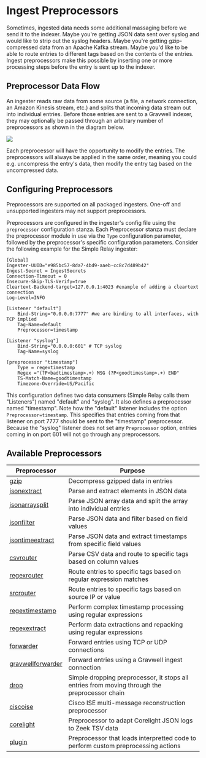 # Ingest Preprocessors

Sometimes, ingested data needs some additional massaging before we send it to the indexer. Maybe you're getting JSON data sent over syslog and would like to strip out the syslog headers. Maybe you're getting gzip-compressed data from an Apache Kafka stream. Maybe you'd like to be able to route entries to different tags based on the contents of the entries. Ingest preprocessors make this possible by inserting one or more processing steps before the entry is sent up to the indexer.

## Preprocessor Data Flow

An ingester reads raw data from some source (a file, a network connection, an Amazon Kinesis stream, etc.) and splits that incoming data stream out into individual entries. Before those entries are sent to a Gravwell indexer, they may optionally be passed through an arbitrary number of preprocessors as shown in the diagram below.

![](arch.png)

Each preprocessor will have the opportunity to modify the entries. The preprocessors will always be applied in the same order, meaning you could e.g. uncompress the entry's data, then modify the entry tag based on the uncompressed data.

## Configuring Preprocessors

Preprocessors are supported on all packaged ingesters.  One-off and unsupported ingesters may not support preprocessors.

Preprocessors are configured in the ingester's config file using the `preprocessor` configuration stanza.  Each Preprocessor stanza must declare the preprocessor module in use via the `Type` configuration parameter, followed by the preprocessor's specific configuration parameters. Consider the following example for the Simple Relay ingester:

```
[Global]
Ingester-UUID="e985bc57-8da7-4bd9-aaeb-cc8c7d489b42"
Ingest-Secret = IngestSecrets
Connection-Timeout = 0
Insecure-Skip-TLS-Verify=true
Cleartext-Backend-target=127.0.0.1:4023 #example of adding a cleartext connection
Log-Level=INFO

[Listener "default"]
	Bind-String="0.0.0.0:7777" #we are binding to all interfaces, with TCP implied
	Tag-Name=default
	Preprocessor=timestamp

[Listener "syslog"]
	Bind-String="0.0.0.0:601" # TCP syslog
	Tag-Name=syslog

[preprocessor "timestamp"]
	Type = regextimestamp
	Regex ="(?P<badtimestamp>.+) MSG (?P<goodtimestamp>.+) END"
	TS-Match-Name=goodtimestamp
	Timezone-Override=US/Pacific
```

This configuration defines two data consumers (Simple Relay calls them "Listeners") named "default" and "syslog". It also defines a preprocessor named "timestamp". Note how the "default" listener includes the option `Preprocessor=timestamp`. This specifies that entries coming from that listener on port 7777 should be sent to the "timestamp" preprocessor. Because the "syslog" listener does not set any `Preprocessor` option, entries coming in on port 601 will not go through any preprocessors.

## Available Preprocessors

| Preprocessor | Purpose |
| -------------| -------- |
| [gzip](/ingesters/preprocessors/gzip.md) | Decompress gzipped data in entries |
| [jsonextract](/ingesters/preprocessors/jsonextract.md) | Parse and extract elements in JSON data |
| [jsonarraysplit](/ingesters/preprocessors/jsonarraysplit.md) | Parse JSON array data and split the array into individual entries |
| [jsonfilter](/ingesters/preprocessors/jsonfilter.md) | Parse JSON data and filter based on field values |
| [jsontimeextract](/ingesters/preprocessors/jsontimeextract.md) | Parse JSON data and extract timestamps from specific field values |
| [csvrouter](/ingesters/preprocessors/csvrouter.md) | Parse CSV data and route to specific tags based on column values |
| [regexrouter](/ingesters/preprocessors/regexrouter.md) | Route entries to specific tags based on regular expression matches |
| [srcrouter](/ingesters/preprocessors/srcrouter.md) | Route entries to specific tags based on source IP or value |
| [regextimestamp](/ingesters/preprocessors/regextimestamp.md) | Perform complex timestamp processing using regular expressions |
| [regexextract](/ingesters/preprocessors/regexextract.md) | Perform data extractions and repacking using regular expressions |
| [forwarder](/ingesters/preprocessors/forwarder.md) | Forward entries using TCP or UDP connections |
| [gravwellforwarder](/ingesters/preprocessors/gravwellforwarder.md) | Forward entries using a Gravwell ingest connection |
| [drop](/ingesters/preprocessors/drop.md) | Simple dropping preprocessor, it stops all entries from moving through the preprocessor chain |
| [ciscoise](/ingesters/preprocessors/ciscoise.md) | Cisco ISE multi-message reconstruction preprocessor |
| [corelight](/ingesters/preprocessors/corelight.md) | Preprocessor to adapt Corelight JSON logs to Zeek TSV data |
| [plugin](/ingesters/preprocessors/plugin.md) | Preprocessor that loads interpretted code to perform custom preprocessing actions |
